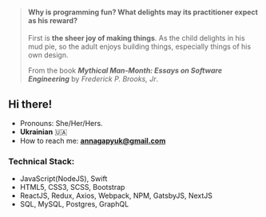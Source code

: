 

> #### Why is programming fun? What delights may its practitioner expect as his reward?
>
>  First is **the sheer joy of making things**. As the child delights in his mud pie, so the adult enjoys building things, especially things of his own design.
>
>  From the book ***Mythical Man-Month: Essays on Software Engineering*** by *Frederick P. Brooks, Jr*.



## Hi there!


- Pronouns: She/Her/Hers.
- **Ukrainian** 🇺🇦
- How to reach me: **annagapyuk@gmail.com** 


 
### **Technical Stack:** 

- JavaScript(NodeJS), Swift
- HTML5, CSS3, SCSS, Bootstrap
- ReactJS, Redux, Axios, Webpack, NPM, GatsbyJS, NextJS
- SQL, MySQL, Postgres, GraphQL

 


 
